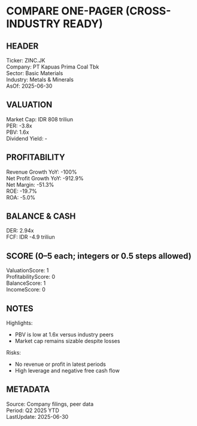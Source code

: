 # COMPARE ONE-PAGER (CROSS-INDUSTRY READY)

## HEADER
Ticker: ZINC.JK  
Company: PT Kapuas Prima Coal Tbk  
Sector: Basic Materials  
Industry: Metals & Minerals  
AsOf: 2025-06-30

## VALUATION
Market Cap: IDR 808 triliun  
PER: -3.8x  
PBV: 1.6x  
Dividend Yield: -

## PROFITABILITY
Revenue Growth YoY: -100%  
Net Profit Growth YoY: -912.9%  
Net Margin: -51.3%  
ROE: -19.7%  
ROA: -5.0%

## BALANCE & CASH
DER: 2.94x  
FCF: IDR -4.9 triliun

## SCORE (0–5 each; integers or 0.5 steps allowed)
ValuationScore: 1  
ProfitabilityScore: 0  
BalanceScore: 1  
IncomeScore: 0

## NOTES
Highlights:
- PBV is low at 1.6x versus industry peers
- Market cap remains sizable despite losses

Risks:
- No revenue or profit in latest periods
- High leverage and negative free cash flow

## METADATA
Source: Company filings, peer data  
Period: Q2 2025 YTD  
LastUpdate: 2025-06-30